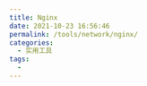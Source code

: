 ```yaml
---
title: Nginx
date: 2021-10-23 16:56:46
permalink: /tools/network/nginx/
categories:
  - 实用工具
tags:
  - 
---
```

